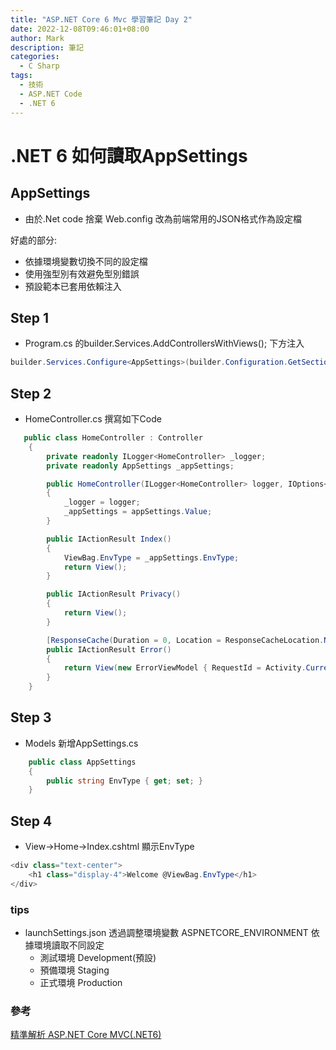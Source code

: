 ```yaml
---
title: "ASP.NET Core 6 Mvc 學習筆記 Day 2"
date: 2022-12-08T09:46:01+08:00
author: Mark
description: 筆記
categories:
  - C Sharp 
tags:
  - 技術
  - ASP.NET Code
  - .NET 6
---
```


# .NET 6 如何讀取AppSettings

## AppSettings 
- 由於.Net code 捨棄 Web.config 改為前端常用的JSON格式作為設定檔

好處的部分:
- 依據環境變數切換不同的設定檔
- 使用強型別有效避免型別錯誤
- 預設範本已套用依賴注入

## Step 1

* Program.cs 的builder.Services.AddControllersWithViews(); 下方注入
``` C#
builder.Services.Configure<AppSettings>(builder.Configuration.GetSection("AppSettings"));
```

## Step 2 

* HomeController.cs 撰寫如下Code
``` C#
   public class HomeController : Controller
    {
        private readonly ILogger<HomeController> _logger;
        private readonly AppSettings _appSettings;

        public HomeController(ILogger<HomeController> logger, IOptions<AppSettings> appSettings)
        {
            _logger = logger;
            _appSettings = appSettings.Value;
        }

        public IActionResult Index()
        {
            ViewBag.EnvType = _appSettings.EnvType;
            return View();
        }

        public IActionResult Privacy()
        {
            return View();
        }

        [ResponseCache(Duration = 0, Location = ResponseCacheLocation.None, NoStore = true)]
        public IActionResult Error()
        {
            return View(new ErrorViewModel { RequestId = Activity.Current?.Id ?? HttpContext.TraceIdentifier });
        }
    }
```

## Step 3 

* Models 新增AppSettings.cs
``` C#
    public class AppSettings
    {
        public string EnvType { get; set; }
    }
```

## Step 4

* View&rarr;Home&rarr;Index.cshtml 顯示EnvType

``` C#
<div class="text-center">
    <h1 class="display-4">Welcome @ViewBag.EnvType</h1>
</div>
```

### tips
* launchSettings.json 透過調整環境變數 ASPNETCORE_ENVIRONMENT 依據環境讀取不同設定
  - 測試環境 Development(預設)
  - 預備環境 Staging
  - 正式環境 Production


### 參考
[精準解析 ASP.NET Core MVC(.NET6)](https://skilltree.my/Events/2022/12/3/analyzing-asp-dot-net-core-mvc-batch-4)